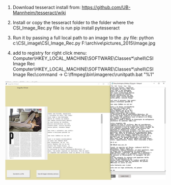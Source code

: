 1. Download tesseract install from:
   https://github.com/UB-Mannheim/tesseract/wiki

2. Install or copy the tesseract folder to the folder where the CSI_Image_Rec.py file is
        run pip install pytesseract

3. Run it by passing a full local path to an image to the .py file:
       python c:\CSI_image\CSI_Image_Rec.py F:\archive\pictures\_2015\Image.jpg


4. add to registry for right click menu:
       Computer\HKEY_LOCAL_MACHINE\SOFTWARE\Classes\*\shell\CSI Image Rec
       Computer\HKEY_LOCAL_MACHINE\SOFTWARE\Classes\*\shell\CSI Image Rec\command -> C:\ffmpeg\bin\imagerec\runitpath.bat "%1"


![alt text](https://raw.githubusercontent.com/n0x5/CSI-Image-Viewer-with-OCR/main/csi2.jpg)
